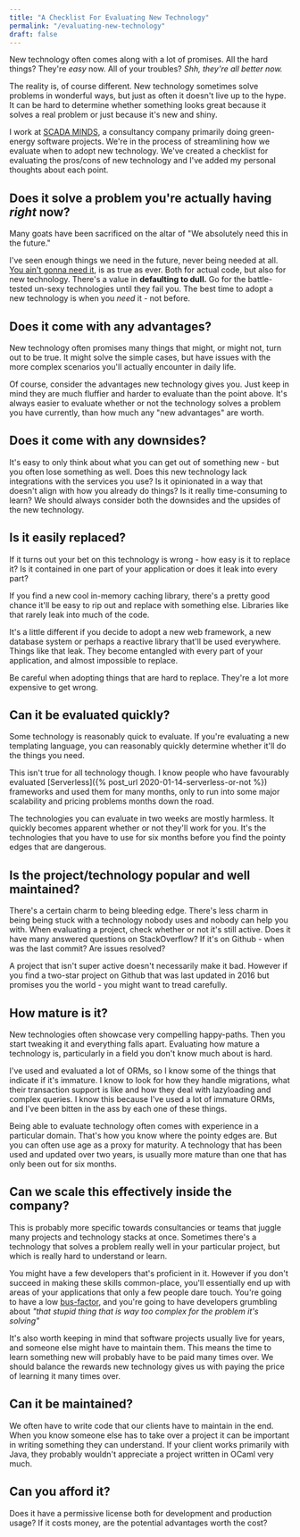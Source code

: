 ```yaml
---
title: "A Checklist For Evaluating New Technology"
permalink: "/evaluating-new-technology"
draft: false
---
```

New technology often comes along with a lot of promises. All the hard things? They're *easy* now.
All of your troubles? *Shh, they're all better now.*

The reality is, of course different. New technology sometimes solve problems in wonderful ways, but just as often it doesn't live up to the hype.
It can be hard to determine whether something looks great because it solves a real problem or just because it's new and shiny. 

I work at [SCADA MINDS](https://www.linkedin.com/company/scada-minds/), a consultancy company primarily doing green-energy software projects.
We're in the process of streamlining how we evaluate when to adopt new technology.
We've created a checklist for evaluating the pros/cons of new technology and I've added my personal thoughts about each point.


## Does it solve a problem you're actually having *right* now?
Many goats have been sacrificed on the altar of "We absolutely need this in the future."

I've seen enough things we need in the future, never being needed at all.
[You ain't gonna need it](https://en.wikipedia.org/wiki/You_aren%27t_gonna_need_it),
is as true as ever. Both for actual code, but also for new technology. 
There's a value in **defaulting to dull.** Go for the battle-tested un-sexy technologies until they fail you.
The best time to adopt a new technology is when you *need* it - not before.

## Does it come with any advantages?
New technology often promises many things that might, or might not, turn out to be true.
It might solve the simple cases, but have issues with the more complex scenarios you'll actually encounter
in daily life.

Of course, consider the advantages new technology gives you. Just keep in mind they are much fluffier and harder to evaluate than the
point above. It's always easier to evaluate whether or not the technology solves a problem you have currently, than how much
any "new advantages" are worth.

## Does it come with any downsides?
It's easy to only think about what you can get out of something new - but you often lose something as well. Does this new
technology lack integrations with the services you use? Is it opinionated in a way that doesn't align with how you already do things?
Is it really time-consuming to learn?
We should always consider both the downsides and the upsides of the new technology.

## Is it easily replaced?
If it turns out your bet on this technology is wrong - how easy is it to replace it? Is it contained in one part of your
application or does it leak into every part?
 
If you find a new cool in-memory caching library, there's a pretty good chance it'll be easy to rip out and replace with something else.
Libraries like that rarely leak into much of the code.

It's a little different if you decide to adopt a new web framework, a new database system or perhaps a reactive library
that'll be used everywhere. 
Things like that leak. They become entangled with every part of your application, and almost impossible to replace. 

Be careful when adopting things that are hard to replace. They're a lot more expensive to get wrong.

## Can it be evaluated quickly?
Some technology is reasonably quick to evaluate. If you're evaluating a new templating language, you can reasonably
quickly determine whether it'll do the things you need.

This isn't true for all technology though.
I know people who have favourably evaluated [Serverless]({% post_url 2020-01-14-serverless-or-not %}) frameworks and used
them for many months, only to run into some major scalability and pricing problems months down the road. 

The technologies you can evaluate in two weeks are mostly harmless. It quickly becomes apparent whether or not they'll work for you.
It's the technologies that you have to use for six months before you find the pointy edges that are dangerous.  


## Is the project/technology popular and well maintained?
There's a certain charm to being bleeding edge. There's less charm in being being stuck with a technology nobody uses and nobody can help you with.
When evaluating a project, check whether or not it's still active. Does it have many answered questions on StackOverflow?
If it's on Github - when was the last commit? Are issues resolved?

A project that isn't super active doesn't necessarily make it bad. However if you find a two-star project on Github that was
last updated in 2016 but promises you the world - you might want to tread carefully.  


## How mature is it?
New technologies often showcase very compelling happy-paths. Then you start tweaking it and everything falls apart.
Evaluating how mature a technology is, particularly in a field you don't know much about is hard.

I've used and evaluated a lot of ORMs, so I know some of the things that indicate if it's immature.
I know to look for how they handle migrations, what their transaction support is like and how they deal with lazyloading and complex queries.
I know this because I've used a lot of immature ORMs, and I've been bitten in the ass by each one of these things.

Being able to evaluate technology often comes with experience in a particular domain. That's how you know where the pointy edges are.
But you can often use age as a proxy for maturity. A technology that has been used and updated over two years, is usually
more mature than one that has only been out for six months.


## Can we scale this effectively inside the company?
This is probably more specific towards consultancies or teams that juggle many projects and technology stacks at once.
Sometimes there's a technology that solves a problem really well in your particular project, but which is really hard to understand or learn.

You might have a few developers that's proficient in it. However if you don't succeed in making these skills common-place,
you'll essentially end up with areas of your applications that only a few people dare touch. You're going to have a low [bus-factor](https://en.wikipedia.org/wiki/Bus_factor),
and you're going to have developers grumbling about *"that stupid thing that is way too complex for the problem it's solving"*

It's also worth keeping in mind that software projects usually live for years, and someone else might have to maintain them.
This means the time to learn something new will probably have to be paid many times over.
We should balance the rewards new technology gives us with paying the price of learning it many times over.


## Can it be maintained?
We often have to write code that our clients have to maintain in the end. When you know someone else has to take
over a project it can be important in writing something they can understand. If your client works primarily with Java,
they probably wouldn't appreciate a project written in OCaml very much.


## Can you afford it?
Does it have a permissive license both for development and production usage? If it costs money, are the potential
advantages worth the cost?
